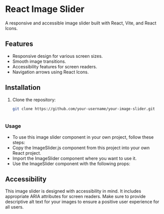 # React Image Slider

A responsive and accessible image slider built with React, Vite, and React Icons.

## Features

- Responsive design for various screen sizes.
- Smooth image transitions.
- Accessibility features for screen readers.
- Navigation arrows using React Icons.


## Installation

1. Clone the repository:

   ```bash
   git clone https://github.com/your-username/your-image-slider.git
  

### Usage
  - To use this image slider component in your own project, follow these steps:
  - Copy the ImageSlider.js component from this project into your own React project.
  - Import the ImageSlider component where you want to use it.
  - Use the ImageSlider component with the following props:

 ## Accessibility
This image slider is designed with accessibility in mind. It includes appropriate ARIA attributes for screen readers. Make sure to provide descriptive alt text for your images to ensure a positive user experience for all users.
